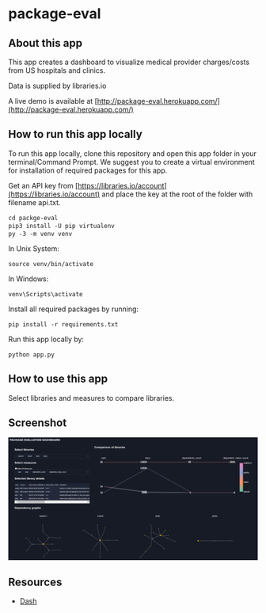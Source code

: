 # package-eval

## About this app

This app creates a dashboard to visualize medical provider charges/costs from US hospitals and clinics.

Data is supplied by libraries.io

A live demo is available at [http://package-eval.herokuapp.com/](http://package-eval.herokuapp.com/)

## How to run this app locally

To run this app locally, clone this repository and open this app folder in your terminal/Command Prompt. We suggest you to create a virtual environment for installation of required packages for this app.

Get an API key from [https://libraries.io/account](https://libraries.io/account) and place the key at the root of the folder with filename api.txt. 

```
cd packge-eval
pip3 install -U pip virtualenv
py -3 -m venv venv
```
In Unix System:
```
source venv/bin/activate

```

In Windows: 

```
venv\Scripts\activate
```

Install all required packages by running:
```
pip install -r requirements.txt
```

Run this app locally by:
```
python app.py
```

## How to use this app

Select libraries and measures to compare libraries.

## Screenshot

![Screencast](screenshot.png)

## Resources
* [Dash](https://dash.plot.ly/)
